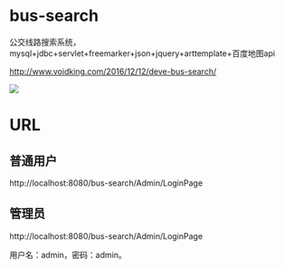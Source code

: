 # bus-search
公交线路搜索系统，mysql+jdbc+servlet+freemarker+json+jquery+arttemplate+百度地图api   

http://www.voidking.com/2016/12/12/deve-bus-search/   

![](http://7oxjrx.com1.z0.glb.clouddn.com//imgs/bus-search/result.gif)

# URL
## 普通用户
http://localhost:8080/bus-search/Admin/LoginPage  

## 管理员
http://localhost:8080/bus-search/Admin/LoginPage  

用户名：admin，密码：admin。
